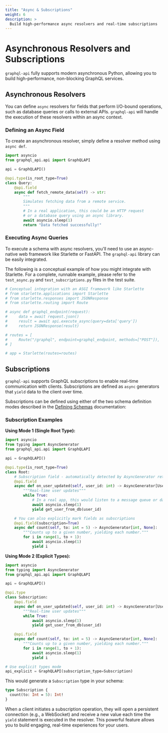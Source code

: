 ```yaml
---
title: "Async & Subscriptions"
weight: 6
description: >
  Build high-performance async resolvers and real-time subscriptions
---
```


# Asynchronous Resolvers and Subscriptions

`graphql-api` fully supports modern asynchronous Python, allowing you to build high-performance, non-blocking GraphQL services.

## Asynchronous Resolvers

You can define `async` resolvers for fields that perform I/O-bound operations, such as database queries or calls to external APIs. `graphql-api` will handle the execution of these resolvers within an async context.

### Defining an Async Field

To create an asynchronous resolver, simply define a resolver method using `async def`.

```python
import asyncio
from graphql_api.api import GraphQLAPI

api = GraphQLAPI()

@api.type(is_root_type=True)
class Query:
    @api.field
    async def fetch_remote_data(self) -> str:
        """
        Simulates fetching data from a remote service.
        """
        # In a real application, this could be an HTTP request
        # or a database query using an async library.
        await asyncio.sleep(1)
        return "Data fetched successfully!"
```

### Executing Async Queries

To execute a schema with async resolvers, you'll need to use an async-native web framework like Starlette or FastAPI. The `graphql-api` library can be easily integrated.

The following is a conceptual example of how you might integrate with Starlette. For a complete, runnable example, please refer to the `test_async.py` and `test_subscriptions.py` files in the test suite.

```python
# Conceptual integration with an ASGI framework like Starlette
# from starlette.applications import Starlette
# from starlette.responses import JSONResponse
# from starlette.routing import Route

# async def graphql_endpoint(request):
#     data = await request.json()
#     result = await api.execute_async(query=data['query'])
#     return JSONResponse(result)

# routes = [
#     Route("/graphql", endpoint=graphql_endpoint, methods=["POST"]),
# ]

# app = Starlette(routes=routes)
```

## Subscriptions

`graphql-api` supports GraphQL subscriptions to enable real-time communication with clients. Subscriptions are defined as `async` generators that `yield` data to the client over time.

Subscriptions can be defined using either of the two schema definition modes described in the [Defining Schemas](../defining-schemas/#schema-definition-modes) documentation:

### Subscription Examples

**Using Mode 1 (Single Root Type):**

```python
import asyncio
from typing import AsyncGenerator
from graphql_api.api import GraphQLAPI

api = GraphQLAPI()

@api.type(is_root_type=True)
class Root:
    # Subscription field - automatically detected by AsyncGenerator return type
    @api.field
    async def on_user_updated(self, user_id: int) -> AsyncGenerator[User, None]:
        """Real-time user updates"""
        while True:
            # In a real app, this would listen to a message queue or database changes
            await asyncio.sleep(1)
            yield get_user_from_db(user_id)

    # You can also explicitly mark fields as subscriptions
    @api.field(subscription=True)
    async def count(self, to: int = 5) -> AsyncGenerator[int, None]:
        """Counts up to a given number, yielding each number."""
        for i in range(1, to + 1):
            await asyncio.sleep(1)
            yield i
```

**Using Mode 2 (Explicit Types):**

```python
import asyncio
from typing import AsyncGenerator
from graphql_api.api import GraphQLAPI

api = GraphQLAPI()

@api.type
class Subscription:
    @api.field
    async def on_user_updated(self, user_id: int) -> AsyncGenerator[User, None]:
        """Real-time user updates"""
        while True:
            await asyncio.sleep(1)
            yield get_user_from_db(user_id)

    @api.field
    async def count(self, to: int = 5) -> AsyncGenerator[int, None]:
        """Counts up to a given number, yielding each number."""
        for i in range(1, to + 1):
            await asyncio.sleep(1)
            yield i

# Use explicit types mode
api_explicit = GraphQLAPI(subscription_type=Subscription)
```

This would generate a `Subscription` type in your schema:

```graphql
type Subscription {
  count(to: Int = 5): Int!
}
```

When a client initiates a subscription operation, they will open a persistent connection (e.g., a WebSocket) and receive a new value each time the `yield` statement is executed in the resolver. This powerful feature allows you to build engaging, real-time experiences for your users.